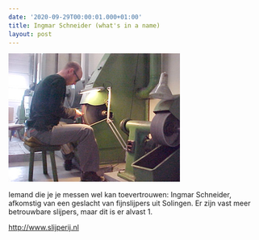 ```yaml
---
date: '2020-09-29T00:00:01.000+01:00'
title: Ingmar Schneider (what's in a name)
layout: post
---
```

 
![slijper](assets/images/slijper.jpg)

Iemand die je je messen wel kan toevertrouwen: Ingmar Schneider, afkomstig van een geslacht van fijnslijpers uit Solingen. Er zijn vast meer betrouwbare slijpers, maar dit is er alvast 1.

http://www.slijperij.nl